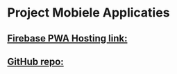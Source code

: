 # Project Mobiele Applicaties 

## [Firebase PWA Hosting link:](https://r0901534-project-mob-apps.web.app)

## [GitHub repo:](https://github.com/DennisPynaerts/Project_Mo_Apps_r0901534.git)


